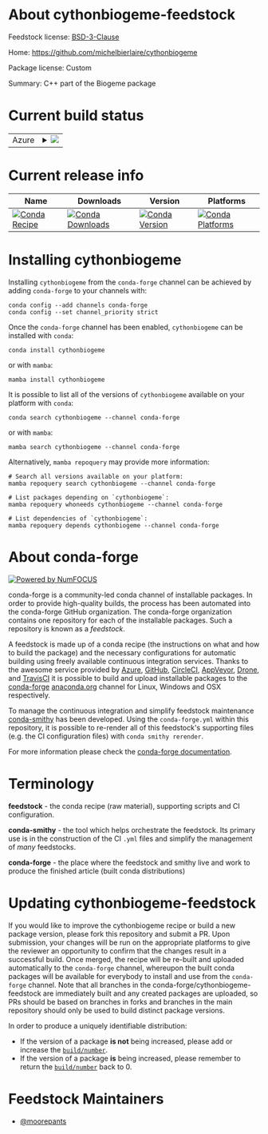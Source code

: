 About cythonbiogeme-feedstock
=============================

Feedstock license: [BSD-3-Clause](https://github.com/conda-forge/cythonbiogeme-feedstock/blob/main/LICENSE.txt)

Home: https://github.com/michelbierlaire/cythonbiogeme

Package license: Custom

Summary: C++ part of the Biogeme package

Current build status
====================


<table>
    
  <tr>
    <td>Azure</td>
    <td>
      <details>
        <summary>
          <a href="https://dev.azure.com/conda-forge/feedstock-builds/_build/latest?definitionId=23045&branchName=main">
            <img src="https://dev.azure.com/conda-forge/feedstock-builds/_apis/build/status/cythonbiogeme-feedstock?branchName=main">
          </a>
        </summary>
        <table>
          <thead><tr><th>Variant</th><th>Status</th></tr></thead>
          <tbody><tr>
              <td>linux_64_numpy1.22python3.10.____cpython</td>
              <td>
                <a href="https://dev.azure.com/conda-forge/feedstock-builds/_build/latest?definitionId=23045&branchName=main">
                  <img src="https://dev.azure.com/conda-forge/feedstock-builds/_apis/build/status/cythonbiogeme-feedstock?branchName=main&jobName=linux&configuration=linux%20linux_64_numpy1.22python3.10.____cpython" alt="variant">
                </a>
              </td>
            </tr><tr>
              <td>linux_64_numpy1.23python3.11.____cpython</td>
              <td>
                <a href="https://dev.azure.com/conda-forge/feedstock-builds/_build/latest?definitionId=23045&branchName=main">
                  <img src="https://dev.azure.com/conda-forge/feedstock-builds/_apis/build/status/cythonbiogeme-feedstock?branchName=main&jobName=linux&configuration=linux%20linux_64_numpy1.23python3.11.____cpython" alt="variant">
                </a>
              </td>
            </tr><tr>
              <td>linux_64_numpy1.26python3.12.____cpython</td>
              <td>
                <a href="https://dev.azure.com/conda-forge/feedstock-builds/_build/latest?definitionId=23045&branchName=main">
                  <img src="https://dev.azure.com/conda-forge/feedstock-builds/_apis/build/status/cythonbiogeme-feedstock?branchName=main&jobName=linux&configuration=linux%20linux_64_numpy1.26python3.12.____cpython" alt="variant">
                </a>
              </td>
            </tr><tr>
              <td>osx_64_numpy1.22python3.10.____cpython</td>
              <td>
                <a href="https://dev.azure.com/conda-forge/feedstock-builds/_build/latest?definitionId=23045&branchName=main">
                  <img src="https://dev.azure.com/conda-forge/feedstock-builds/_apis/build/status/cythonbiogeme-feedstock?branchName=main&jobName=osx&configuration=osx%20osx_64_numpy1.22python3.10.____cpython" alt="variant">
                </a>
              </td>
            </tr><tr>
              <td>osx_64_numpy1.23python3.11.____cpython</td>
              <td>
                <a href="https://dev.azure.com/conda-forge/feedstock-builds/_build/latest?definitionId=23045&branchName=main">
                  <img src="https://dev.azure.com/conda-forge/feedstock-builds/_apis/build/status/cythonbiogeme-feedstock?branchName=main&jobName=osx&configuration=osx%20osx_64_numpy1.23python3.11.____cpython" alt="variant">
                </a>
              </td>
            </tr><tr>
              <td>osx_64_numpy1.26python3.12.____cpython</td>
              <td>
                <a href="https://dev.azure.com/conda-forge/feedstock-builds/_build/latest?definitionId=23045&branchName=main">
                  <img src="https://dev.azure.com/conda-forge/feedstock-builds/_apis/build/status/cythonbiogeme-feedstock?branchName=main&jobName=osx&configuration=osx%20osx_64_numpy1.26python3.12.____cpython" alt="variant">
                </a>
              </td>
            </tr><tr>
              <td>win_64_numpy1.22python3.10.____cpython</td>
              <td>
                <a href="https://dev.azure.com/conda-forge/feedstock-builds/_build/latest?definitionId=23045&branchName=main">
                  <img src="https://dev.azure.com/conda-forge/feedstock-builds/_apis/build/status/cythonbiogeme-feedstock?branchName=main&jobName=win&configuration=win%20win_64_numpy1.22python3.10.____cpython" alt="variant">
                </a>
              </td>
            </tr><tr>
              <td>win_64_numpy1.23python3.11.____cpython</td>
              <td>
                <a href="https://dev.azure.com/conda-forge/feedstock-builds/_build/latest?definitionId=23045&branchName=main">
                  <img src="https://dev.azure.com/conda-forge/feedstock-builds/_apis/build/status/cythonbiogeme-feedstock?branchName=main&jobName=win&configuration=win%20win_64_numpy1.23python3.11.____cpython" alt="variant">
                </a>
              </td>
            </tr><tr>
              <td>win_64_numpy1.26python3.12.____cpython</td>
              <td>
                <a href="https://dev.azure.com/conda-forge/feedstock-builds/_build/latest?definitionId=23045&branchName=main">
                  <img src="https://dev.azure.com/conda-forge/feedstock-builds/_apis/build/status/cythonbiogeme-feedstock?branchName=main&jobName=win&configuration=win%20win_64_numpy1.26python3.12.____cpython" alt="variant">
                </a>
              </td>
            </tr>
          </tbody>
        </table>
      </details>
    </td>
  </tr>
</table>

Current release info
====================

| Name | Downloads | Version | Platforms |
| --- | --- | --- | --- |
| [![Conda Recipe](https://img.shields.io/badge/recipe-cythonbiogeme-green.svg)](https://anaconda.org/conda-forge/cythonbiogeme) | [![Conda Downloads](https://img.shields.io/conda/dn/conda-forge/cythonbiogeme.svg)](https://anaconda.org/conda-forge/cythonbiogeme) | [![Conda Version](https://img.shields.io/conda/vn/conda-forge/cythonbiogeme.svg)](https://anaconda.org/conda-forge/cythonbiogeme) | [![Conda Platforms](https://img.shields.io/conda/pn/conda-forge/cythonbiogeme.svg)](https://anaconda.org/conda-forge/cythonbiogeme) |

Installing cythonbiogeme
========================

Installing `cythonbiogeme` from the `conda-forge` channel can be achieved by adding `conda-forge` to your channels with:

```
conda config --add channels conda-forge
conda config --set channel_priority strict
```

Once the `conda-forge` channel has been enabled, `cythonbiogeme` can be installed with `conda`:

```
conda install cythonbiogeme
```

or with `mamba`:

```
mamba install cythonbiogeme
```

It is possible to list all of the versions of `cythonbiogeme` available on your platform with `conda`:

```
conda search cythonbiogeme --channel conda-forge
```

or with `mamba`:

```
mamba search cythonbiogeme --channel conda-forge
```

Alternatively, `mamba repoquery` may provide more information:

```
# Search all versions available on your platform:
mamba repoquery search cythonbiogeme --channel conda-forge

# List packages depending on `cythonbiogeme`:
mamba repoquery whoneeds cythonbiogeme --channel conda-forge

# List dependencies of `cythonbiogeme`:
mamba repoquery depends cythonbiogeme --channel conda-forge
```


About conda-forge
=================

[![Powered by
NumFOCUS](https://img.shields.io/badge/powered%20by-NumFOCUS-orange.svg?style=flat&colorA=E1523D&colorB=007D8A)](https://numfocus.org)

conda-forge is a community-led conda channel of installable packages.
In order to provide high-quality builds, the process has been automated into the
conda-forge GitHub organization. The conda-forge organization contains one repository
for each of the installable packages. Such a repository is known as a *feedstock*.

A feedstock is made up of a conda recipe (the instructions on what and how to build
the package) and the necessary configurations for automatic building using freely
available continuous integration services. Thanks to the awesome service provided by
[Azure](https://azure.microsoft.com/en-us/services/devops/), [GitHub](https://github.com/),
[CircleCI](https://circleci.com/), [AppVeyor](https://www.appveyor.com/),
[Drone](https://cloud.drone.io/welcome), and [TravisCI](https://travis-ci.com/)
it is possible to build and upload installable packages to the
[conda-forge](https://anaconda.org/conda-forge) [anaconda.org](https://anaconda.org/)
channel for Linux, Windows and OSX respectively.

To manage the continuous integration and simplify feedstock maintenance
[conda-smithy](https://github.com/conda-forge/conda-smithy) has been developed.
Using the ``conda-forge.yml`` within this repository, it is possible to re-render all of
this feedstock's supporting files (e.g. the CI configuration files) with ``conda smithy rerender``.

For more information please check the [conda-forge documentation](https://conda-forge.org/docs/).

Terminology
===========

**feedstock** - the conda recipe (raw material), supporting scripts and CI configuration.

**conda-smithy** - the tool which helps orchestrate the feedstock.
                   Its primary use is in the construction of the CI ``.yml`` files
                   and simplify the management of *many* feedstocks.

**conda-forge** - the place where the feedstock and smithy live and work to
                  produce the finished article (built conda distributions)


Updating cythonbiogeme-feedstock
================================

If you would like to improve the cythonbiogeme recipe or build a new
package version, please fork this repository and submit a PR. Upon submission,
your changes will be run on the appropriate platforms to give the reviewer an
opportunity to confirm that the changes result in a successful build. Once
merged, the recipe will be re-built and uploaded automatically to the
`conda-forge` channel, whereupon the built conda packages will be available for
everybody to install and use from the `conda-forge` channel.
Note that all branches in the conda-forge/cythonbiogeme-feedstock are
immediately built and any created packages are uploaded, so PRs should be based
on branches in forks and branches in the main repository should only be used to
build distinct package versions.

In order to produce a uniquely identifiable distribution:
 * If the version of a package **is not** being increased, please add or increase
   the [``build/number``](https://docs.conda.io/projects/conda-build/en/latest/resources/define-metadata.html#build-number-and-string).
 * If the version of a package **is** being increased, please remember to return
   the [``build/number``](https://docs.conda.io/projects/conda-build/en/latest/resources/define-metadata.html#build-number-and-string)
   back to 0.

Feedstock Maintainers
=====================

* [@moorepants](https://github.com/moorepants/)

